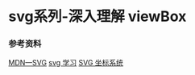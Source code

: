 # svg系列-深入理解 viewBox



### 参考资料
[MDN—SVG](https://developer.mozilla.org/zh-CN/docs/Web/SVG)
[svg 学习](https://svg-tutorial.com/)
[SVG 坐标系统](https://segmentfault.com/a/1190000015661109)